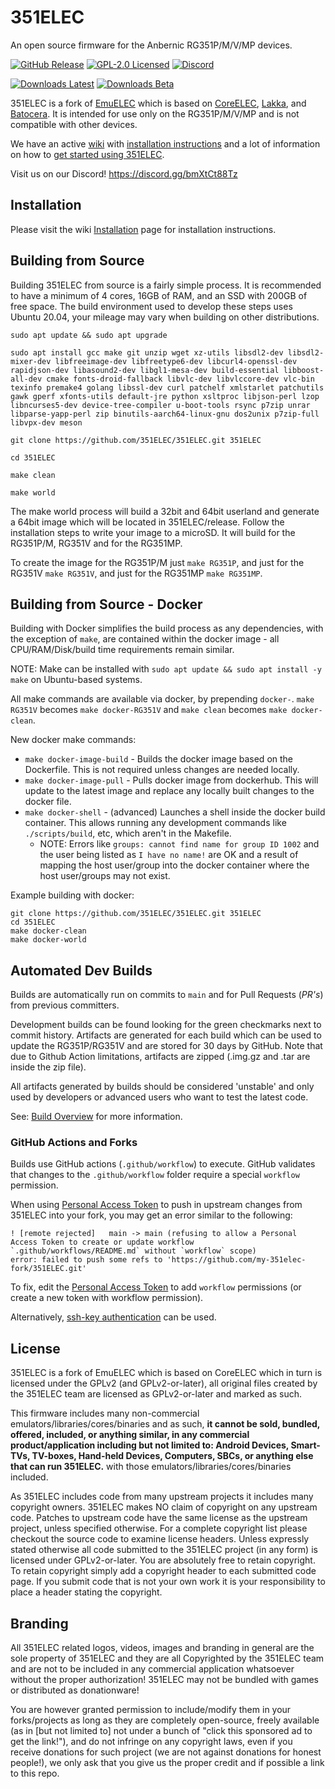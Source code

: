 # 351ELEC

An open source firmware for the Anbernic RG351P/M/V/MP devices.

[![GitHub Release](https://img.shields.io/github/release/351ELEC/351ELEC.svg)](https://github.com/351ELEC/351ELEC/releases/latest)
[![GPL-2.0 Licensed](https://shields.io/badge/license-GPL2-blue)](https://github.com/351ELEC/351ELEC/blob/main/licenses/GPL2.txt)
[![Discord](https://img.shields.io/badge/chat-on%20discord-7289da.svg?logo=discord)](https://discord.gg/bmXtCt88Tz)

[![Downloads Latest](https://img.shields.io/github/downloads/351ELEC/351ELEC/latest/total)](https://github.com/351ELEC/351ELEC/releases/latest)
[![Downloads Beta](https://img.shields.io/github/downloads/351ELEC/351ELEC-beta/total?label=downloads%40beta)](https://github.com/351ELEC/351ELEC-beta/releases)

351ELEC is a fork of [EmuELEC](https://github.com/EmuELEC/EmuELEC) which is based on [CoreELEC](https://github.com/CoreELEC/CoreELEC), [Lakka](https://github.com/libretro/Lakka-LibreELEC), and [Batocera](https://github.com/batocera-linux/batocera.linux).  It is intended for use only on the RG351P/M/V/MP and is not compatible with other devices.

We have an active [wiki](https://351elec.de) with [installation instructions](https://351elec.de/Installation#overview) and a lot of information on how to [get started using 351ELEC](https://351elec.de/Getting-to-Know-351ELEC).

Visit us on our Discord! https://discord.gg/bmXtCt88Tz


## Installation

Please visit the wiki [Installation](https://351elec.de/Installation#overview) page for installation instructions.

## Building from Source
Building 351ELEC from source is a fairly simple process.  It is recommended to have a minimum of 4 cores, 16GB of RAM, and an SSD with 200GB of free space.  The build environment used to develop these steps uses Ubuntu 20.04, your mileage may vary when building on other distributions.

```
sudo apt update && sudo apt upgrade

sudo apt install gcc make git unzip wget xz-utils libsdl2-dev libsdl2-mixer-dev libfreeimage-dev libfreetype6-dev libcurl4-openssl-dev rapidjson-dev libasound2-dev libgl1-mesa-dev build-essential libboost-all-dev cmake fonts-droid-fallback libvlc-dev libvlccore-dev vlc-bin texinfo premake4 golang libssl-dev curl patchelf xmlstarlet patchutils gawk gperf xfonts-utils default-jre python xsltproc libjson-perl lzop libncurses5-dev device-tree-compiler u-boot-tools rsync p7zip unrar libparse-yapp-perl zip binutils-aarch64-linux-gnu dos2unix p7zip-full libvpx-dev meson

git clone https://github.com/351ELEC/351ELEC.git 351ELEC  

cd 351ELEC

make clean

make world
```

The make world process will build a 32bit and 64bit userland and generate a 64bit image which will be located in 351ELEC/release.  Follow the installation steps to write your image to a microSD.
It will build for the RG351P/M, RG351V and for the RG351MP.

To create the image for the RG351P/M just ``make RG351P``, and just for the RG351V ``make RG351V``, and just for the RG351MP ``make RG351MP``.

## Building from Source - Docker
Building with Docker simplifies the build process as any dependencies, with the exception of `make`, are contained within the docker image - all CPU/RAM/Disk/build time requirements remain similar. 

NOTE: Make can be installed with `sudo apt update && sudo apt install -y make` on Ubuntu-based systems.

All make commands are available via docker, by prepending `docker-`. `make RG351V` becomes `make docker-RG351V` and `make clean` becomes `make docker-clean`.

New docker make commands: 
- `make docker-image-build` - Builds the docker image based on the Dockerfile.  This is not required unless changes are needed locally. 
- `make docker-image-pull` - Pulls docker image from dockerhub.  This will update to the latest image and replace any locally built changes to the docker file.
- `make docker-shell` - (advanced) Launches a shell inside the docker build container.  This allows running any development commands like `./scripts/build`, etc, which aren't in the Makefile.
  - NOTE: Errors like `groups: cannot find name for group ID 1002` and the user being listed as `I have no name!` are OK and a result of mapping the host user/group into the docker container where the host user/groups may not exist.

Example building with docker:
```
git clone https://github.com/351ELEC/351ELEC.git 351ELEC  
cd 351ELEC
make docker-clean
make docker-world
```

## Automated Dev Builds
Builds are automatically run on commits to `main` and for Pull Requests (*PR's*) from previous committers.

Development builds can be found looking for the green checkmarks next to commit history.  Artifacts are generated for each build which can be used to update the RG351P/RG351V and are stored for 30 days by GitHub.  Note that due to Github Action limitations, artifacts are zipped (.img.gz and .tar are inside the zip file).

All artifacts generated by builds should be considered 'unstable' and only used by developers or advanced users who want to test the latest code.

See: [Build Overview](.github/workflows/README.md) for more information.

### GitHub Actions and Forks
Builds use GitHub actions (`.github/workflow`) to execute.  GitHub validates that changes to the `.github/workflow` folder require a special `workflow` permission.  

When using [Personal Access Token](https://docs.github.com/en/github/authenticating-to-github/keeping-your-account-and-data-secure/creating-a-personal-access-token) to push in upstream changes from 351ELEC into your fork, you may get an error similar to the following:

```
! [remote rejected]   main -> main (refusing to allow a Personal Access Token to create or update workflow `.github/workflows/README.md` without `workflow` scope)
error: failed to push some refs to 'https://github.com/my-351elec-fork/351ELEC.git'
```

To fix, edit the [Personal Access Token](https://docs.github.com/en/github/authenticating-to-github/keeping-your-account-and-data-secure/creating-a-personal-access-token) to add `workflow` permissions (or create a new token with workflow permission).

Alternatively, [ssh-key authentication](https://docs.github.com/en/github/authenticating-to-github/connecting-to-github-with-ssh/adding-a-new-ssh-key-to-your-github-account) can be used.

## License

351ELEC is a fork of EmuELEC which is based on CoreELEC which in turn is licensed under the GPLv2 (and GPLv2-or-later), all original files created by the 351ELEC team are licensed as GPLv2-or-later and marked as such.

This firmware includes many non-commercial emulators/libraries/cores/binaries and as such, **it cannot be sold, bundled, offered, included, or anything similar, in any commercial product/application including but not limited to: Android Devices, Smart-TVs, TV-boxes, Hand-held Devices, Computers, SBCs, or anything else that can run 351ELEC.** with those emulators/libraries/cores/binaries included.

As 351ELEC includes code from many upstream projects it includes many copyright owners. 351ELEC makes NO claim of copyright on any upstream code. Patches to upstream code have the same license as the upstream project, unless specified otherwise. For a complete copyright list please checkout the source code to examine license headers. Unless expressly stated otherwise all code submitted to the 351ELEC project (in any form) is licensed under GPLv2-or-later. You are absolutely free to retain copyright. To retain copyright simply add a copyright header to each submitted code page. If you submit code that is not your own work it is your responsibility to place a header stating the copyright.

## Branding

All 351ELEC related logos, videos, images and branding in general are the sole property of 351ELEC and they are all Copyrighted by the 351ELEC team and are not to be included in any commercial application whatsoever without the proper authorization!  351ELEC may not be bundled with games or distributed as donationware!

You are however granted permission to include/modify them in your forks/projects as long as they are completely open-source, freely available (as in [but not limited to] not under a bunch of "click this sponsored ad to get the link!"), and do not infringe on any copyright laws, even if you receive donations for such project (we are not against donations for honest people!), we only ask that you give us the proper credit and if possible a link to this repo.
